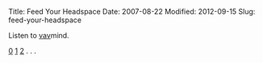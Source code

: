 Title: Feed Your Headspace
Date: 2007-08-22
Modified: 2012-09-15
Slug: feed-your-headspace

Listen to <a href="http://vavrek.com/journal.html" >vav</a>mind.

<a href="http://vavrek.com/vavmind/mp3/vavrek.com_vavmind_000.mp3" >0</a> <a href="http://vavrek.com/vavmind/mp3/vavrek.com_vavmind_001.mp3" >1</a> <a href="http://vavrek.com/vavmind/mp3/vavrek.com_vavmind_002.mp3" >2</a> . . .
